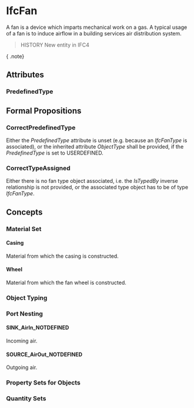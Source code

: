 # IfcFan

A fan is a device which imparts mechanical work on a gas. A typical usage of a fan is to induce airflow in a building services air distribution system.

> HISTORY  New entity in IFC4

{ .note}
>

## Attributes

### PredefinedType


## Formal Propositions

### CorrectPredefinedType
Either the _PredefinedType_ attribute is unset (e.g. because an _IfcFanType_ is associated), or the inherited attribute _ObjectType_ shall be provided, if the _PredefinedType_ is set to USERDEFINED.

### CorrectTypeAssigned
Either there is no fan type object associated, i.e. the _IsTypedBy_ inverse relationship is not provided, or the associated type object has to be of type _IfcFanType_.

## Concepts

### Material Set



#### Casing

Material from which the casing is constructed.

#### Wheel

Material from which the fan wheel is constructed.

### Object Typing



### Port Nesting



#### SINK_AirIn_NOTDEFINED

Incoming air.

#### SOURCE_AirOut_NOTDEFINED

Outgoing air.

### Property Sets for Objects



### Quantity Sets



